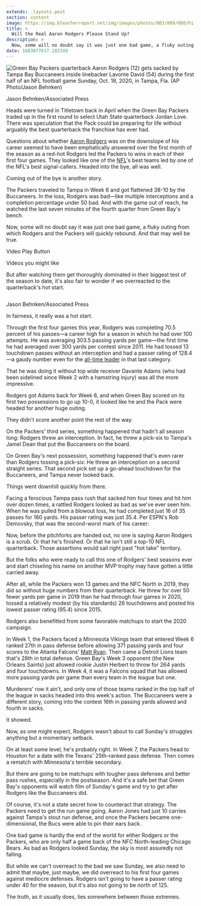 ```yaml
--- 
extends: _layouts.post 
section: content 
image: https://img.bleacherreport.net/img/images/photos/003/889/008/hi-res-0afad7fbc0e1a9b6ab2005def9d4b375_crop_exact.jpg?w=1200&h=1200&q=75 
title: > 
  Will the Real Aaron Rodgers Please Stand Up? 
description: > 
  Now, some will no doubt say it was just one bad game, a fluky outing from which Rodgers and the Packers will quickly rebound.On the Packers' third series, something happened that hadn't all season long: Rodgers threw an interception.Facing a ferocious Tampa pass rush that sacked him four times and hit him over dozen times, a rattled Rodgers looked as bad as we've ever seen him.One bad game is hardly the end of the world for either Rodgers or the Packers, who are only half a game back of the NFC North-leading Chicago Bears.As bad as Rodgers looked Sunday, the sky is most assuredly not falling. 
date: 1603077617.182349 
--- 
```

<div><p></p><img alt="Green Bay Packers quarterback Aaron Rodgers (12) gets sacked by Tampa Bay Buccaneers inside linebacker Lavonte David (54) during the first half of an NFL football game Sunday, Oct. 18, 2020, in Tampa, Fla. (AP Photo/Jason Behnken)" src="https://static-assets.bleacherreport.net/img/atoms/lazyImage/logo.png"><p class="credit">Jason Behnken/Associated Press</p><p class="">Heads were turned in Titletown back in April when the Green Bay Packers traded up in the first round to select Utah State quarterback Jordan Love. There was speculation that the Pack could be preparing for life without arguably the best quarterback the franchise has ever had.</p><p class="">Questions about whether <a href="http://bleacherreport.com/aaron-rodgers">Aaron Rodgers</a> was on the downslope of his career seemed to have been emphatically answered over the first month of the season as a red-hot Rodgers led the Packers to wins in each of their first four games. They looked like one of the <a href="http://bleacherreport.com/nfl">NFL</a>'s best teams led by one of the NFL's best signal-callers. Headed into the bye, all was well.</p><p id="br-ad-14283625" class="br-ad-lazy"></p><p class="">Coming out of the bye is another story.</p><p class="">The Packers traveled to Tampa in Week 6 and got flattened 38-10 by the Buccaneers. In the loss, Rodgers was bad&#8212;like multiple interceptions and a completion percentage under 50 bad. And with the game out of reach, he watched the last seven minutes of the fourth quarter from Green Bay's bench.</p><p class="">Now, some will no doubt say it was just one bad game, a fluky outing from which Rodgers and the Packers will quickly rebound. And that may well be true.</p><a rel="noopener noreferrer" target="_blank" class="molecule thumbnail"><img alt="" src="https://static-assets.bleacherreport.net/img/atoms/lazyImage/logo.png">Video Play Button</a><p class="atom video-indicator"><p class="text">Videos you might like </p> </p><p class="">But after watching them get thoroughly dominated in their biggest test of the season to date, it's also fair to wonder if we overreacted to the quarterback's hot start.</p><p></p><img alt="" src="https://static-assets.bleacherreport.net/img/atoms/lazyImage/logo.png"><p class="credit">Jason Behnken/Associated Press</p><p class="">In fairness, it really was a hot start.</p><p class="">Through the first four games this year, Rodgers was completing 70.5 percent of his passes&#8212;a career high for a season in which he had over 100 attempts. He was averaging 303.5 passing yards per game&#8212;the first time he had averaged over 300 yards per contest since 2011. He had tossed 13 touchdown passes without an interception and had a passer rating of 128.4&#8212;a gaudy number even for the <a href="https://www.pro-football-reference.com/leaders/pass_rating_career.htm" target="_blank" rel="noopener noreferrer">all-time leader</a> in that last category.</p><p class="">That he was doing it without top wide receiver Davante Adams (who had been sidelined since Week 2 with a hamstring injury) was all the more impressive.</p><p class="">Rodgers got Adams back for Week 6, and when Green Bay scored on its first two possessions to go up 10-0, it looked like he and the Pack were headed for another huge outing.</p><p id="br-ad-1140951" class="br-ad-lazy"></p><p class="">They didn't score another point the rest of the way.</p><p class="">On the Packers' third series, something happened that hadn't all season long: Rodgers threw an interception. In fact, he threw a pick-six to Tampa's Jamel Dean that put the Buccaneers on the board.</p><p class="">On Green Bay's next possession, something happened that's even rarer than Rodgers tossing a pick-six: He threw an interception on a second straight series. That second pick set up a go-ahead touchdown for the Buccaneers, and Tampa never looked back.</p><p class="">Things went downhill quickly from there.</p><p class="">Facing a ferocious Tampa pass rush that sacked him four times and hit him over dozen times, a rattled Rodgers looked as bad as we've ever seen him. When he was pulled from a blowout loss, he had completed just 16 of 35 passes for 160 yards. His passer rating was just 35.4. Per ESPN's Rob Demovsky, that was the second-worst mark of his career:</p><p class="">Now, before the pitchforks are handed out, no one is saying Aaron Rodgers is a scrub. Or that he's finished. Or that he isn't still a top-10 NFL quarterback. Those assertions would sail right past "hot take" territory.</p><p class="">But the folks who were ready to call this one of Rodgers' best seasons ever and start chiseling his name on another MVP trophy may have gotten a little carried away.</p><p class="">After all, while the Packers won 13 games and the NFC North in 2019, they did so without huge numbers from their quarterback. He threw for over 50 fewer yards per game in 2019 than he had through four games in 2020, tossed a relatively modest (by his standards) 26 touchdowns and posted his lowest passer rating (95.4) since 2015.</p><p id="br-ad-38153476" class="br-ad-lazy"></p><p class="">Rodgers also benefitted from some favorable matchups to start the 2020 campaign.</p><p class="">In Week 1, the Packers faced a Minnesota Vikings team that entered Week 6 ranked 27th in pass defense before allowing 371 passing yards and four scores to the Atlanta Falcons' <a href="http://bleacherreport.com/matt-ryan">Matt Ryan</a>. Then came a Detroit Lions team that's 28th in total defense. Green Bay's Week 3 opponent (the New Orleans Saints) just allowed rookie Justin Herbert to throw for 264 yards and four touchdowns. In Week 4, it was a Falcons squad that has allowed more passing yards per game than every team in the league but one.</p><p class="">Murderers' row it ain't, and only one of those teams ranked in the top half of the league in sacks headed into this week's action. The Buccaneers were a different story, coming into the contest 16th in passing yards allowed and fourth in sacks.</p><p class="">It showed.</p><p class="">Now, as one might expect, Rodgers wasn't about to call Sunday's struggles anything but a momentary setback.</p><p class="">On at least some level, he's probably right. In Week 7, the Packers head to Houston for a date with the Texans' 25th-ranked pass defense. Then comes a rematch with Minnesota's terrible secondary.</p><p class="">But there are going to be matchups with tougher pass defenses and better pass rushes, especially in the postseason. And it's a safe bet that Green Bay's opponents will watch film of Sunday's game and try to get after Rodgers like the Buccaneers did.</p><p class="">Of course, it's not a state secret how to counteract that strategy. The Packers need to get the run game going. Aaron Jones had just 10 carries against Tampa's stout run defense, and once the Packers became one-dimensional, the Bucs were able to pin their ears back.</p><p id="br-ad-24201533" class="br-ad-lazy"></p><p class="">One bad game is hardly the end of the world for either Rodgers or the Packers, who are only half a game back of the NFC North-leading Chicago Bears. As bad as Rodgers looked Sunday, the sky is most assuredly not falling.</p><p class="">But while we can't overreact to the bad we saw Sunday, we also need to admit that maybe, just maybe, we did overreact to his first four games against mediocre defenses.&#160;Rodgers isn't going to have a passer rating under 40 for the season, but it's also not going to be north of 125.</p><p class="">The truth, as it usually does, lies somewhere between those extremes.</p></div>